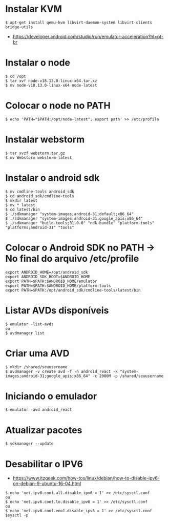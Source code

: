# Instalar KVM
 ```console
$ apt-get install qemu-kvm libvirt-daemon-system libvirt-clients bridge-utils
 ```
 * https://developer.android.com/studio/run/emulator-acceleration?hl=pt-br

# Instalar o node

```console
$ cd /opt
$ tar xvf node-v18.13.0-linux-x64.tar.xz
$ mv node-v18.13.0-linux-x64 node-latest
```

# Colocar o node no PATH
```console
$ echo 'PATH="$PATH:/opt/node-latest"; export path' >> /etc/profile
```
# Instalar webstorm 
```console
$ tar xvzf webstorm.tar.gz
$ mv Webstorm webstorm-latest
```

# Instalar o android sdk
```console
$ mv cmdline-tools android_sdk
$ cd android_sdk/cmdline-tools
$ mkdir latest
$ mv * latest
$ cd latest/bin
$ ./sdkmanager "system-images;android-31;default;x86_64"
$ ./sdkmanager "system-images;android-31;google_apis;x86_64"
$ ./sdkmanager "build-tools;31.0.0" "ndk-bundle" "platform-tools" "platforms;android-31" "tools"
```

# Colocar o Android SDK no PATH -> No final do arquivo /etc/profile

```
export ANDROID_HOME=/opt/android_sdk
export ANDROID_SDK_ROOT=$ANDROID_HOME 
export PATH=$PATH:$ANDROID_HOME/emulator
export PATH=$PATH:$ANDROID_HOME/platform-tools
export PATH=$PATH:/opt/android_sdk/cmdline-tools/latest/bin
```

# Listar AVDs disponíveis

```console
$ emulator -list-avds
ou
$ avdmanager list
```

# Criar uma AVD

```
$ mkdir /shared/seuusername
$ avdmanager -v create avd -f -n android_react -k "system-images;android-31;google_apis;x86_64" -c 2000M -p /shared/seuusername
```

# Iniciando o emulador

```console
$ emulator -avd android_react
```

# Atualizar pacotes
```console
$ sdkmanager --update
```

# Desabilitar o IPV6
* https://www.itzgeek.com/how-tos/linux/debian/how-to-disable-ipv6-on-debian-9-ubuntu-16-04.html

```console
$ echo 'net.ipv6.conf.all.disable_ipv6 = 1' >> /etc/sysctl.conf
ou
$ echo 'net.ipv6.conf.lo.disable_ipv6 = 1' >> /etc/sysctl.conf
ou 
$ echo 'net.ipv6.conf.eno1.disable_ipv6 = 1' >> /etc/sysctl.conf
$sysctl -p
```
